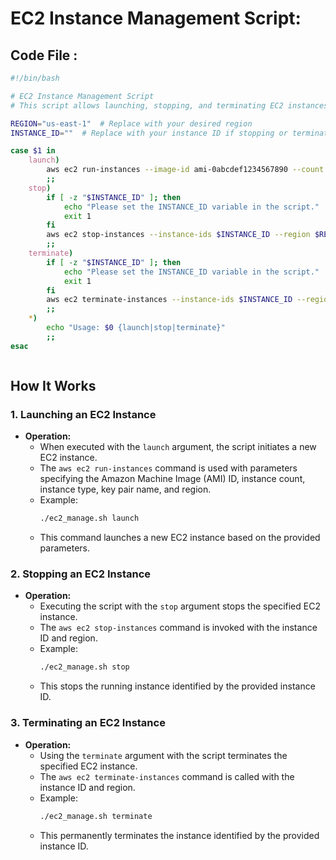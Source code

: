 # EC2 Instance Management Script:

## Code File :
```sh
#!/bin/bash

# EC2 Instance Management Script
# This script allows launching, stopping, and terminating EC2 instances using AWS CLI.

REGION="us-east-1"  # Replace with your desired region
INSTANCE_ID=""  # Replace with your instance ID if stopping or terminating

case $1 in
    launch)
        aws ec2 run-instances --image-id ami-0abcdef1234567890 --count 1 --instance-type t2.micro --key-name MyKeyPair --region $REGION
        ;;
    stop)
        if [ -z "$INSTANCE_ID" ]; then
            echo "Please set the INSTANCE_ID variable in the script."
            exit 1
        fi
        aws ec2 stop-instances --instance-ids $INSTANCE_ID --region $REGION
        ;;
    terminate)
        if [ -z "$INSTANCE_ID" ]; then
            echo "Please set the INSTANCE_ID variable in the script."
            exit 1
        fi
        aws ec2 terminate-instances --instance-ids $INSTANCE_ID --region $REGION
        ;;
    *)
        echo "Usage: $0 {launch|stop|terminate}"
        ;;
esac



```

## How It Works

### 1. Launching an EC2 Instance

- **Operation:**
  - When executed with the `launch` argument, the script initiates a new EC2 instance.
  - The `aws ec2 run-instances` command is used with parameters specifying the Amazon Machine Image (AMI) ID, instance count, instance type, key pair name, and region.
  - Example:
    ```bash
    ./ec2_manage.sh launch
    ```
  - This command launches a new EC2 instance based on the provided parameters.

### 2. Stopping an EC2 Instance

- **Operation:**
  - Executing the script with the `stop` argument stops the specified EC2 instance.
  - The `aws ec2 stop-instances` command is invoked with the instance ID and region.
  - Example:
    ```bash
    ./ec2_manage.sh stop
    ```
  - This stops the running instance identified by the provided instance ID.

### 3. Terminating an EC2 Instance

- **Operation:**
  - Using the `terminate` argument with the script terminates the specified EC2 instance.
  - The `aws ec2 terminate-instances` command is called with the instance ID and region.
  - Example:
    ```bash
    ./ec2_manage.sh terminate
    ```
  - This permanently terminates the instance identified by the provided instance ID.
